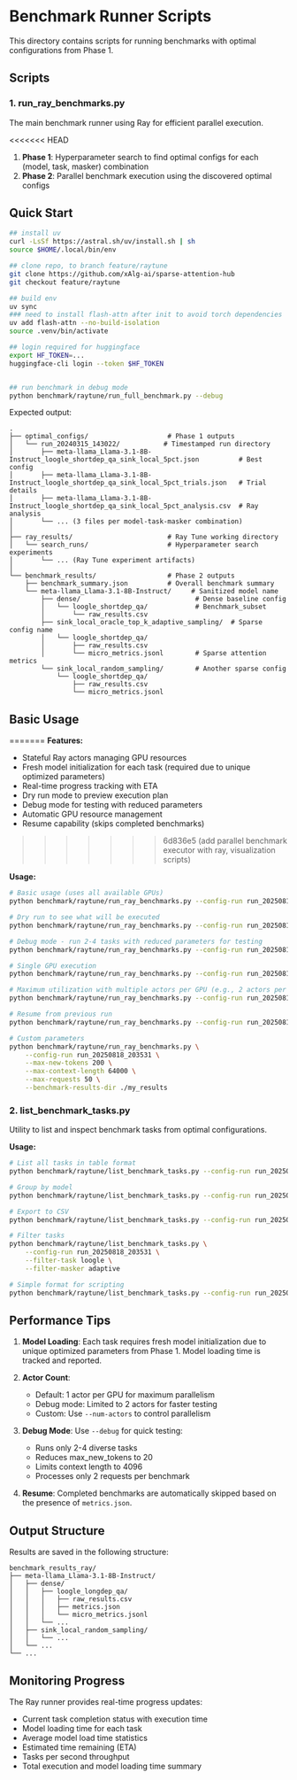 # Benchmark Runner Scripts

This directory contains scripts for running benchmarks with optimal configurations from Phase 1.

## Scripts

### 1. run_ray_benchmarks.py
The main benchmark runner using Ray for efficient parallel execution.

<<<<<<< HEAD
1. **Phase 1**: Hyperparameter search to find optimal configs for each (model, task, masker) combination
2. **Phase 2**: Parallel benchmark execution using the discovered optimal configs


## Quick Start

```bash 
## install uv
curl -LsSf https://astral.sh/uv/install.sh | sh
source $HOME/.local/bin/env

## clone repo, to branch feature/raytune
git clone https://github.com/xAlg-ai/sparse-attention-hub
git checkout feature/raytune

## build env
uv sync
### need to install flash-attn after init to avoid torch dependencies
uv add flash-attn --no-build-isolation
source .venv/bin/activate

## login required for huggingface
export HF_TOKEN=...
huggingface-cli login --token $HF_TOKEN


## run benchmark in debug mode
python benchmark/raytune/run_full_benchmark.py --debug
```

Expected output:

```
.
├── optimal_configs/                    # Phase 1 outputs
│   └── run_20240315_143022/           # Timestamped run directory
│       ├── meta-llama_Llama-3.1-8B-Instruct_loogle_shortdep_qa_sink_local_5pct.json          # Best config
│       ├── meta-llama_Llama-3.1-8B-Instruct_loogle_shortdep_qa_sink_local_5pct_trials.json   # Trial details
│       ├── meta-llama_Llama-3.1-8B-Instruct_loogle_shortdep_qa_sink_local_5pct_analysis.csv  # Ray analysis
│       └── ... (3 files per model-task-masker combination)
│
├── ray_results/                        # Ray Tune working directory
│   └── search_runs/                    # Hyperparameter search experiments
│       └── ... (Ray Tune experiment artifacts)
│
└── benchmark_results/                  # Phase 2 outputs
    ├── benchmark_summary.json          # Overall benchmark summary
    └── meta-llama_Llama-3.1-8B-Instruct/     # Sanitized model name
        ├── dense/                             # Dense baseline config
        │   └── loogle_shortdep_qa/            # Benchmark_subset
        │       └── raw_results.csv
        ├── sink_local_oracle_top_k_adaptive_sampling/  # Sparse config name
        │   └── loogle_shortdep_qa/
        │       ├── raw_results.csv
        │       └── micro_metrics.jsonl        # Sparse attention metrics
        └── sink_local_random_sampling/        # Another sparse config
            └── loogle_shortdep_qa/
                ├── raw_results.csv
                └── micro_metrics.jsonl
```






## Basic Usage
=======
**Features:**
- Stateful Ray actors managing GPU resources
- Fresh model initialization for each task (required due to unique optimized parameters)
- Real-time progress tracking with ETA
- Dry run mode to preview execution plan
- Debug mode for testing with reduced parameters
- Automatic GPU resource management
- Resume capability (skips completed benchmarks)
>>>>>>> 6d836e5 (add parallel benchmark executor with ray, visualization scripts)

**Usage:**
```bash
# Basic usage (uses all available GPUs)
python benchmark/raytune/run_ray_benchmarks.py --config-run run_20250818_203531

# Dry run to see what will be executed
python benchmark/raytune/run_ray_benchmarks.py --config-run run_20250818_203531 --dry-run

# Debug mode - run 2-4 tasks with reduced parameters for testing
python benchmark/raytune/run_ray_benchmarks.py --config-run run_20250818_203531 --debug

# Single GPU execution
python benchmark/raytune/run_ray_benchmarks.py --config-run run_20250818_203531 --num-actors 1

# Maximum utilization with multiple actors per GPU (e.g., 2 actors per GPU)
python benchmark/raytune/run_ray_benchmarks.py --config-run run_20250818_203531 --actors-per-gpu 2

# Resume from previous run
python benchmark/raytune/run_ray_benchmarks.py --config-run run_20250818_203531 --resume

# Custom parameters
python benchmark/raytune/run_ray_benchmarks.py \
    --config-run run_20250818_203531 \
    --max-new-tokens 200 \
    --max-context-length 64000 \
    --max-requests 50 \
    --benchmark-results-dir ./my_results
```

### 2. list_benchmark_tasks.py
Utility to list and inspect benchmark tasks from optimal configurations.

**Usage:**
```bash
# List all tasks in table format
python benchmark/raytune/list_benchmark_tasks.py --config-run run_20250818_203531

# Group by model
python benchmark/raytune/list_benchmark_tasks.py --config-run run_20250818_203531 --group-by model

# Export to CSV
python benchmark/raytune/list_benchmark_tasks.py --config-run run_20250818_203531 --format csv > tasks.csv

# Filter tasks
python benchmark/raytune/list_benchmark_tasks.py \
    --config-run run_20250818_203531 \
    --filter-task loogle \
    --filter-masker adaptive

# Simple format for scripting
python benchmark/raytune/list_benchmark_tasks.py --config-run run_20250818_203531 --format simple
```

## Performance Tips

1. **Model Loading**: Each task requires fresh model initialization due to unique optimized parameters from Phase 1. Model loading time is tracked and reported.

2. **Actor Count**: 
   - Default: 1 actor per GPU for maximum parallelism
   - Debug mode: Limited to 2 actors for faster testing
   - Custom: Use `--num-actors` to control parallelism

3. **Debug Mode**: Use `--debug` for quick testing:
   - Runs only 2-4 diverse tasks
   - Reduces max_new_tokens to 20
   - Limits context length to 4096
   - Processes only 2 requests per benchmark

4. **Resume**: Completed benchmarks are automatically skipped based on the presence of `metrics.json`.

## Output Structure

Results are saved in the following structure:
```
benchmark_results_ray/
├── meta-llama_Llama-3.1-8B-Instruct/
│   ├── dense/
│   │   ├── loogle_longdep_qa/
│   │   │   ├── raw_results.csv
│   │   │   ├── metrics.json
│   │   │   └── micro_metrics.jsonl
│   │   └── ...
│   ├── sink_local_random_sampling/
│   │   └── ...
│   └── ...
└── ...
```

## Monitoring Progress

The Ray runner provides real-time progress updates:
- Current task completion status with execution time
- Model loading time for each task
- Average model load time statistics
- Estimated time remaining (ETA)
- Tasks per second throughput
- Total execution and model loading time summary